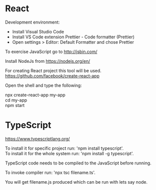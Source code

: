 # React

Development environment:
- Install Visual Studio Code
- Install VS Code extension
    Prettier - Code formatter (Prettier)
- Open settings > Editor: Default Formatter and chose Prettier

To exercise JavaScript go to http://jsbin.com/

Install NodeJs from https://nodejs.org/en/

For creating React project this tool will be used.
https://github.com/facebook/create-react-app

Open the shell and type the following:  

npx create-react-app my-app  
cd my-app  
npm start  

# TypeScript

https://www.typescriptlang.org/

To install it for specific project run: 'npm install typescript'.  
To install it for the whole system run: 'npm install -g typescript'.  

TypeScript code needs to be compiled to the JavaScript before running.

To invoke compiler run: 'npx tsc filename.ts'.  

You will get filename.js produced which can be run with lets say node.

